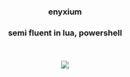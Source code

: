 <div align="center" >
<table width="100%">
  
### enyxium
### semi fluent in lua, powershell
  
&nbsp;<p align="center">![](https://komarev.com/ghpvc/?username=your-github-username&style=plastic)
<br>

  <div align="center" >
